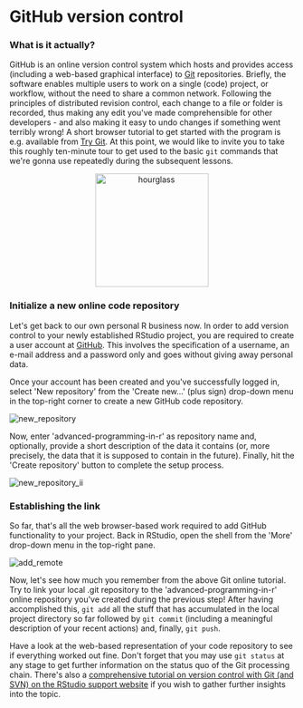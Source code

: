 
# GitHub version control

### What is it actually? 
GitHub is an online version control system which hosts and provides access 
(including a web-based graphical interface) to [Git](https://git-scm.com/) 
repositories. Briefly, the software enables multiple users to work on a single 
(code) project, or workflow, without the need to share a common network. 
Following the principles of distributed revision control, each change to a file 
or folder is recorded, thus making any edit you've made comprehensible for other 
developers - and also making it easy to undo changes if something went terribly 
wrong! A short browser tutorial to get started with the program is e.g. 
available from [Try Git](https://try.github.io/levels/1/challenges/1). At this 
point, we would like to invite you to take this roughly ten-minute tour to get 
used to the basic `git` commands that we're gonna use repeatedly during the 
subsequent lessons. 

<center>
  <img src="https://upload.wikimedia.org/wikipedia/commons/2/25/Hourglass_2.svg" alt="hourglass" style="width: 200px;"/>
</center>

### Initialize a new online code repository
Let's get back to our own personal R business now. In order to add version 
control to your newly established RStudio project, you are required to create a 
user account at [GitHub](https://github.com/). This involves the specification 
of a username, an e-mail address and a password only and goes without giving 
away personal data. 

Once your account has been created and you've successfully logged in, select 
'New repository' from the 'Create new...' (plus sign) drop-down menu in the 
top-right corner to create a new GitHub code repository. 

![new_repository](http://i.imgur.com/N4ni6RY.png)

Now, enter 'advanced-programming-in-r' as repository name and, optionally, 
provide a short description of the data it contains (or, more precisely, the 
data that it is supposed to contain in the future). Finally, hit the 'Create 
repository' button to complete the setup process.

![new_repository_ii](http://i.imgur.com/K9D6NQr.png)

### Establishing the link
So far, that's all the web browser-based work required to add GitHub 
functionality to your project. Back in RStudio, open the shell from the 'More' 
drop-down menu in the top-right pane. 

![add_remote](http://i.imgur.com/AWI8Bpq.png)

Now, let's see how much you remember from the above Git online tutorial. Try to 
link your local .git repository to the 'advanced-programming-in-r' online 
repository you've created during the previous step! After having accomplished 
this, `git add` all the stuff that has accumulated in the local project 
directory so far followed by `git commit` (including a meaningful description of your recent 
actions) and, finally, `git push`. 

Have a look at the web-based representation 
of your code repository to see if everything worked out fine. Don't forget that 
you may use `git status` at any stage to get further information on the status 
quo of the Git processing chain. There's also a [comprehensive tutorial on version control with Git (and SVN) on the RStudio support website](https://support.rstudio.com/hc/en-us/articles/200532077-Version-Control-with-Git-and-SVN) if you wish to gather further insights into the topic.
